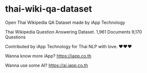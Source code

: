# thai-wiki-qa-dataset
Open Thai Wikipedia QA Dataset made by iApp Technology

Thai Wikipedia Question Answering Dataset.
1,961 Documents
9,170 Questions

Contributed by iApp Technology for Thai NLP with love. ❤️❤️❤️

Wanna know more iApp? https://iapp.co.th 

Wanna use some AI? https://ai.iapp.co.th

